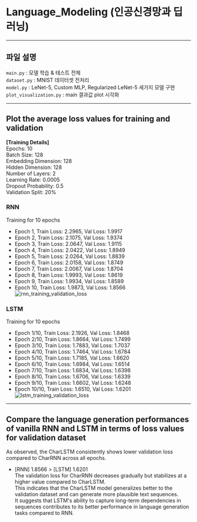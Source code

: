 # Language_Modeling (인공신경망과 딥러닝)


  
--------------------------------------------------------------------------------------
## 파일 설명

```main.py``` : 모델 학습 & 테스트 전체 <br/>
```dataset.py``` : MNIST 데이터셋 전처리 <br/>
```model.py``` : LeNet-5, Custom MLP, Regularized LeNet-5 세가지 모델 구현 <br/>
```plot_visualization.py``` : main 결과값 plot 시각화 <br/>

--------------------------------------------------------------------------------------

## Plot the average loss values for training and validation <br/>
**[Training Details]**  <br/>
Epochs: 10  <br/>
Batch Size: 128  <br/>
Embedding Dimension: 128  <br/>
Hidden Dimension: 128  <br/>
Number of Layers: 2  <br/>
Learning Rate: 0.0005  <br/>
Dropout Probability: 0.5  <br/>
Validation Split: 20% <br/>
### RNN 
Training for 10 epochs
* Epoch 1, Train Loss: 2.2965, Val Loss: 1.9917 <br/>
* Epoch 2, Train Loss: 2.1075, Val Loss: 1.9374 <br/>
* Epoch 3, Train Loss: 2.0647, Val Loss: 1.9115 <br/>
* Epoch 4, Train Loss: 2.0422, Val Loss: 1.8949 <br/>
* Epoch 5, Train Loss: 2.0264, Val Loss: 1.8839 <br/>
* Epoch 6, Train Loss: 2.0158, Val Loss: 1.8749 <br/>
* Epoch 7, Train Loss: 2.0067, Val Loss: 1.8704 <br/>
* Epoch 8, Train Loss: 1.9993, Val Loss: 1.8619 <br/>
* Epoch 9, Train Loss: 1.9934, Val Loss: 1.8589 <br/>
* Epoch 10, Train Loss: 1.9873, Val Loss: 1.8566 <br/>
![rnn_training_validation_loss](https://github.com/Sunni-yoon/Language_Modeling/assets/118954283/14783fc3-fdda-4b3e-a019-1781c504f095)

### LSTM
Training for 10 epochs
* Epoch 1/10, Train Loss: 2.1926, Val Loss: 1.8468 <br/>
* Epoch 2/10, Train Loss: 1.8664, Val Loss: 1.7499 <br/>
* Epoch 3/10, Train Loss: 1.7883, Val Loss: 1.7037 <br/>
* Epoch 4/10, Train Loss: 1.7464, Val Loss: 1.6784 <br/>
* Epoch 5/10, Train Loss: 1.7185, Val Loss: 1.6620 <br/>
* Epoch 6/10, Train Loss: 1.6984, Val Loss: 1.6514 <br/>
* Epoch 7/10, Train Loss: 1.6834, Val Loss: 1.6398 <br/>
* Epoch 8/10, Train Loss: 1.6706, Val Loss: 1.6339 <br/>
* Epoch 9/10, Train Loss: 1.6602, Val Loss: 1.6248 <br/>
* Epoch 10/10, Train Loss: 1.6510, Val Loss: 1.6201 <br/>
![lstm_training_validation_loss](https://github.com/Sunni-yoon/Language_Modeling/assets/118954283/a274aa18-4234-4b63-87b8-11d9375c0f9f)

--------------------------------------------------------------------------------------

## Compare the language generation performances of vanilla RNN and LSTM in terms of loss values for validation dataset
As observed, the CharLSTM consistently shows lower validation loss compared to CharRNN across all epochs. <br/>
* [RNN] 1.8566 > [LSTM] 1.6201 <br/>
The validation loss for CharRNN decreases gradually but stabilizes at a higher value compared to CharLSTM. <br/>
This indicates that the CharLSTM model generalizes better to the validation dataset and can generate more plausible text sequences. <br/>
It suggests that LSTM's ability to capture long-term dependencies in sequences contributes to its better performance in language generation tasks compared to RNN. 

